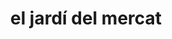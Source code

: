 ---
title: "el jardí del mercat"
url: /santa-coloma-de-gramenet/el-jardi-del-mercat/
shop: floristería
---